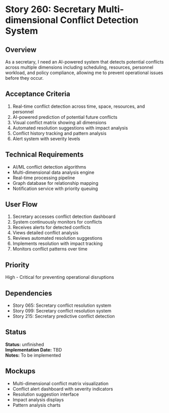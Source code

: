 # Story 260: Secretary Multi-dimensional Conflict Detection System

## Overview
As a secretary, I need an AI-powered system that detects potential conflicts across multiple dimensions including scheduling, resources, personnel workload, and policy compliance, allowing me to prevent operational issues before they occur.

## Acceptance Criteria
1. Real-time conflict detection across time, space, resources, and personnel
2. AI-powered prediction of potential future conflicts
3. Visual conflict matrix showing all dimensions
4. Automated resolution suggestions with impact analysis
5. Conflict history tracking and pattern analysis
6. Alert system with severity levels

## Technical Requirements
- AI/ML conflict detection algorithms
- Multi-dimensional data analysis engine
- Real-time processing pipeline
- Graph database for relationship mapping
- Notification service with priority queuing

## User Flow
1. Secretary accesses conflict detection dashboard
2. System continuously monitors for conflicts
3. Receives alerts for detected conflicts
4. Views detailed conflict analysis
5. Reviews automated resolution suggestions
6. Implements resolution with impact tracking
7. Monitors conflict patterns over time

## Priority
High - Critical for preventing operational disruptions

## Dependencies
- Story 065: Secretary conflict resolution system
- Story 099: Secretary conflict resolution system
- Story 215: Secretary predictive conflict detection


## Status
**Status:** unfinished  
**Implementation Date:** TBD  
**Notes:** To be implemented
## Mockups
- Multi-dimensional conflict matrix visualization
- Conflict alert dashboard with severity indicators
- Resolution suggestion interface
- Impact analysis displays
- Pattern analysis charts